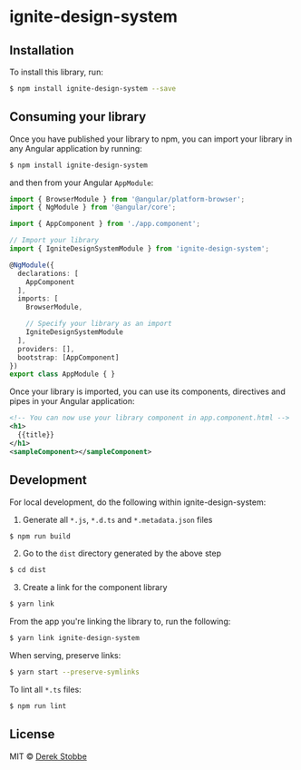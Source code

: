 # ignite-design-system

## Installation

To install this library, run:

```bash
$ npm install ignite-design-system --save
```

## Consuming your library

Once you have published your library to npm, you can import your library in any Angular application by running:

```bash
$ npm install ignite-design-system
```

and then from your Angular `AppModule`:

```typescript
import { BrowserModule } from '@angular/platform-browser';
import { NgModule } from '@angular/core';

import { AppComponent } from './app.component';

// Import your library
import { IgniteDesignSystemModule } from 'ignite-design-system';

@NgModule({
  declarations: [
    AppComponent
  ],
  imports: [
    BrowserModule,

    // Specify your library as an import
    IgniteDesignSystemModule
  ],
  providers: [],
  bootstrap: [AppComponent]
})
export class AppModule { }
```

Once your library is imported, you can use its components, directives and pipes in your Angular application:

```xml
<!-- You can now use your library component in app.component.html -->
<h1>
  {{title}}
</h1>
<sampleComponent></sampleComponent>
```

## Development

For local development, do the following within ignite-design-system:

1. Generate all `*.js`, `*.d.ts` and `*.metadata.json` files

```bash
$ npm run build
```

2. Go to the `dist` directory generated by the above step

```bash
$ cd dist
```

3. Create a link for the component library

```bash
$ yarn link
```

From the app you're linking the library to, run the following:

```bash
$ yarn link ignite-design-system
```

When serving, preserve links:

```bash
$ yarn start --preserve-symlinks
```

To lint all `*.ts` files:

```bash
$ npm run lint
```

## License

MIT © [Derek Stobbe](mailto:derek_stobbe@ultimatesoftware.com)
